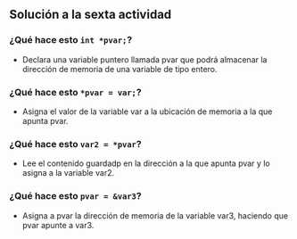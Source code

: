 ## Solución a la sexta actividad
### ¿Qué hace esto ```int *pvar;```?
- Declara una variable puntero llamada pvar que podrá almacenar la dirección de memoria de una variable de tipo entero.
### ¿Qué hace esto ```*pvar = var;```?
- Asigna el valor de la variable var a la ubicación de memoria a la que apunta pvar.
### ¿Qué hace esto ```var2 = *pvar```?
- Lee el contenido guardadp en la dirección a la que apunta pvar y lo asigna a la variable var2.
### ¿Qué hace esto ```pvar = &var3```?
- Asigna a pvar la dirección de memoria de la variable var3, haciendo que pvar apunte a var3.
